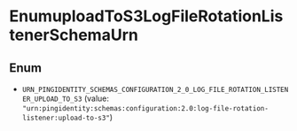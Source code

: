 

# EnumuploadToS3LogFileRotationListenerSchemaUrn

## Enum


* `URN_PINGIDENTITY_SCHEMAS_CONFIGURATION_2_0_LOG_FILE_ROTATION_LISTENER_UPLOAD_TO_S3` (value: `"urn:pingidentity:schemas:configuration:2.0:log-file-rotation-listener:upload-to-s3"`)



